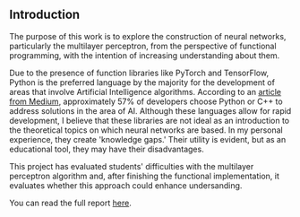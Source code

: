 ## Introduction

The purpose of this work is to explore the construction of neural networks, particularly the multilayer perceptron, from the perspective of functional programming, with the intention of increasing understanding about them.

Due to the presence of function libraries like PyTorch and TensorFlow, Python is the preferred language by the majority for the development of areas that involve Artificial Intelligence algorithms. According to an [article from Medium](https://towardsdatascience.com/top-programming-languages-for-ai-engineers-in-2020-33a9f16a80b0), approximately 57% of developers choose Python or C++ to address solutions in the area of AI. Although these languages allow for rapid development, I believe that these libraries are not ideal as an introduction to the theoretical topics on which neural networks are based. In my personal experience, they create 'knowledge gaps.' Their utility is evident, but as an educational tool, they may have their disadvantages.

This project has evaluated students' difficulties with the multilayer perceptron algorithm and, after finishing the functional implementation, it evaluates whether this approach could enhance undersanding.

You can read the full report [here](https://github.com/MarinaFuster/haskell-neural-network/blob/master/PF_Julio2021_FusterMarina_57613.pdf).

